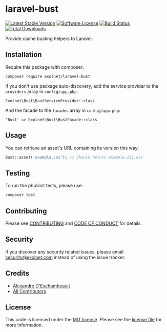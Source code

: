 # laravel-bust

[![Latest Stable Version](https://poser.pugx.org/eXolnet/laravel-bust/v/stable?format=flat-square)](https://packagist.org/packages/eXolnet/laravel-bust)
[![Software License](https://img.shields.io/badge/license-MIT-brightgreen.svg?style=flat-square)](LICENSE.md)
[![Build Status](https://img.shields.io/github/actions/workflow/status/eXolnet/laravel-bust/tests.yml?label=tests&style=flat-square)](https://github.com/eXolnet/laravel-bust/actions?query=workflow%3Atests)
[![Total Downloads](https://img.shields.io/packagist/dt/eXolnet/laravel-bust.svg?style=flat-square)](https://packagist.org/packages/eXolnet/laravel-bust)

Provide cache busting helpers to Laravel.

## Installation

Require this package with composer:

```
composer require exolnet/laravel-bust
```

If you don't use package auto-discovery, add the service provider to the ``providers`` array in `config/app.php`:

```
Exolnet\Bust\BustServiceProvider::class
```

And the facade to the ``facades`` array in `config/app.php`: 

```
'Bust' => Exolnet\Bust\BustFacade::class
```

## Usage

You can retrieve an asset's URL containing its version this way:

```php
Bust::asset('example.css'); // Should return example.231.css
``` 

## Testing

To run the phpUnit tests, please use:

``` bash
composer test
```

## Contributing

Please see [CONTRIBUTING](CONTRIBUTING.md) and [CODE OF CONDUCT](CODE_OF_CONDUCT.md) for details.

## Security

If you discover any security related issues, please email security@exolnet.com instead of using the issue tracker.

## Credits

- [Alexandre D'Eschambeault](https://github.com/xel1045)
- [All Contributors](../../contributors)

## License

This code is licensed under the [MIT license](http://choosealicense.com/licenses/mit/). 
Please see the [license file](LICENSE) for more information.
